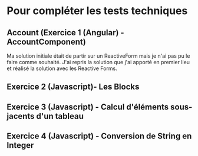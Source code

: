 # Pour compléter les tests techniques

## Account (Exercice 1 (Angular) - AccountComponent)

Ma solution initiale était de partir sur un ReactiveForm mais je n'ai pas pu le faire comme souhaité.
J'ai repris la solution que j'ai apporté en premier lieu et réalisé la solution avec les Reactive Forms.

## Exercice 2 (Javascript)- Les Blocks

## Exercice 3 (Javascript) - Calcul d'éléments sous-jacents d'un tableau

## Exercice 4 (Javascript) - Conversion de String en Integer
